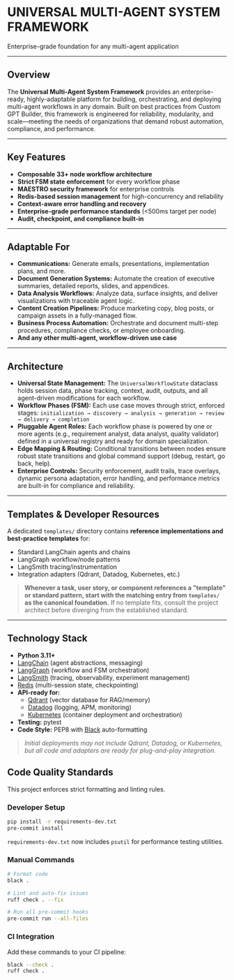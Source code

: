 # UNIVERSAL MULTI-AGENT SYSTEM FRAMEWORK

Enterprise-grade foundation for any multi-agent application

---

## Overview

The **Universal Multi-Agent System Framework** provides an enterprise-ready, highly-adaptable platform for building, orchestrating, and deploying multi-agent workflows in any domain.
Built on best practices from Custom GPT Builder, this framework is engineered for reliability, modularity, and scale—meeting the needs of organizations that demand robust automation, compliance, and performance.

---

## Key Features

* **Composable 33+ node workflow architecture**
* **Strict FSM state enforcement** for every workflow phase
* **MAESTRO security framework** for enterprise controls
* **Redis-based session management** for high-concurrency and reliability
* **Context-aware error handling and recovery**
* **Enterprise-grade performance standards** (<500ms target per node)
* **Audit, checkpoint, and compliance built-in**

---

## Adaptable For

* **Communications:**
  Generate emails, presentations, implementation plans, and more.
* **Document Generation Systems:**
  Automate the creation of executive summaries, detailed reports, slides, and appendices.
* **Data Analysis Workflows:**
  Analyze data, surface insights, and deliver visualizations with traceable agent logic.
* **Content Creation Pipelines:**
  Produce marketing copy, blog posts, or campaign assets in a fully-managed flow.
* **Business Process Automation:**
  Orchestrate and document multi-step procedures, compliance checks, or employee onboarding.
* **And any other multi-agent, workflow-driven use case**

---

## Architecture

* **Universal State Management:**
  The `UniversalWorkflowState` dataclass holds session data, phase tracking, context, audit, outputs, and all agent-driven modifications for each workflow.
* **Workflow Phases (FSM):**
  Each use case moves through strict, enforced stages:
  `initialization → discovery → analysis → generation → review → delivery → completion`
* **Pluggable Agent Roles:**
  Each workflow phase is powered by one or more agents (e.g., requirement analyst, data analyst, quality validator) defined in a universal registry and ready for domain specialization.
* **Edge Mapping & Routing:**
  Conditional transitions between nodes ensure robust state transitions and global command support (debug, restart, go back, help).
* **Enterprise Controls:**
  Security enforcement, audit trails, trace overlays, dynamic persona adaptation, error handling, and performance metrics are built-in for compliance and reliability.

---

## Templates & Developer Resources

A dedicated `templates/` directory contains **reference implementations and best-practice templates** for:

* Standard LangChain agents and chains
* LangGraph workflow/node patterns
* LangSmith tracing/instrumentation
* Integration adapters (Qdrant, Datadog, Kubernetes, etc.)

> **Whenever a task, user story, or component references a "template" or standard pattern, start with the matching entry from `templates/` as the canonical foundation.**
> If no template fits, consult the project architect before diverging from the established standard.

---

## Technology Stack

* **Python 3.11+**
* [LangChain](https://github.com/langchain-ai/langchain) (agent abstractions, messaging)
* [LangGraph](https://github.com/langchain-ai/langgraph) (workflow and FSM orchestration)
* [LangSmith](https://smith.langchain.com/) (tracing, observability, experiment management)
* [Redis](https://redis.io/) (multi-session state, checkpointing)
* **API-ready for:**
  * [Qdrant](https://qdrant.tech/) (vector database for RAG/memory)
  * [Datadog](https://www.datadoghq.com/) (logging, APM, monitoring)
  * [Kubernetes](https://kubernetes.io/) (container deployment and orchestration)
* **Testing:** pytest
* **Code Style:** PEP8 with [Black](https://github.com/psf/black) auto-formatting

> *Initial deployments may not include Qdrant, Datadog, or Kubernetes, but all code and adapters are ready for plug-and-play integration.*

## Code Quality Standards

This project enforces strict formatting and linting rules.

### Developer Setup

```bash
pip install -r requirements-dev.txt
pre-commit install
```

`requirements-dev.txt` now includes `psutil` for performance testing utilities.

### Manual Commands

```bash
# Format code
black .

# Lint and auto-fix issues
ruff check . --fix

# Run all pre-commit hooks
pre-commit run --all-files
```

### CI Integration

Add these commands to your CI pipeline:

```bash
black --check .
ruff check .
```
